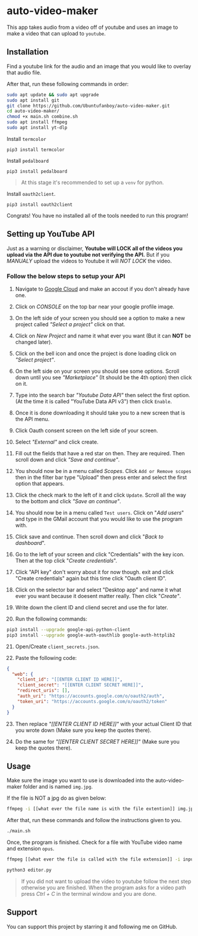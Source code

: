 # auto-video-maker

This app takes audio from a video off of youtube and uses an image to make a video that can upload to `youtube`.

## Installation

Find a youtube link for the audio and an image that you would like to overlay that audio file.

After that, run these following commands in order:

```bash
sudo apt update && sudo apt upgrade
sudo apt install git
git clone https://github.com/Ubuntufanboy/auto-video-maker.git
cd auto-video-maker/
chmod +x main.sh combine.sh
sudo apt install ffmpeg
sudo apt install yt-dlp
```

Install `termcolor`

```python3
pip3 install termcolor
```

Install `pedalboard`

```python3
pip3 install pedalboard
```

> At this stage it's recommended to set up a `venv` for python.

Install `oauth2client`.

```python3
pip3 install oauth2client
```

Congrats! You have no installed all of the tools needed to run this program!


## Setting up YouTube API

Just as a warning or disclaimer, **Youtube will LOCK all of the videos you upload via the API due to youtube not verifying the API.** But if you *MANUALY* upload the videos to Youtube it will *NOT LOCK* the video.

### Follow the below steps to setup your API

1. Navigate to [Google Cloud](https://cloud.google.com/) and make an accout if you don't already have one.

2. Click on *CONSOLE* on the top bar near your google profile image.

3. On the left side of your screen you should see a option to make a new project called *"Select a project"* click on that.

4. Click on *New Project* and name it what ever you want (But it can **NOT** be changed later).

5. Click on the bell icon and once the project is done loading click on *"Select project"*.

6. On the left side on your screen you should see some options. Scroll down until you see *"Marketplace"* (It should be the 4th option) then click on it.

7. Type into the search bar *"Youtube Data API"* then select the first option. (At the time it is called "YouTube Data API v3") then click `Enable`.

8. Once it is done downloading it should take you to a new screen that is the API menu.

9. Click Oauth consent screen on the left side of your screen.

10. Select *"External"* and click create.

11. Fill out the fields that have a red star on then. They are required. Then scroll down and click *"Save and continue"*.

12. You should now be in a menu called *Scopes*. Click `Add or Remove scopes` then in the filter bar type "Upload" then press enter and select the first option that appears.

13. Click the check mark to the left of it and click `Update`. Scroll all the way to the bottom and click *"Save an continue"*.

14. You should now be in a menu called `Test users`. Click on "*Add users*" and type in the GMail account that you would like to use the program with.

15. Click save and continue. Then scroll down and click "*Back to dashboard*".

16. Go to the left of your screen and click "Credentials" with the key icon. Then at the top click "*Create credentials*".

17. Click "API key" don't worry about it for now though. exit and click "Create credentials" again but this time click "Oauth client ID".

18. Click on the selector bar and select "Desktop app" and name it what ever you want because it doesent matter really. Then click "*Create"*.

19. Write down the client ID and cliend secret and use the for later.

20. Run the following commands:
```bash
pip3 install --upgrade google-api-python-client
pip3 install --upgrade google-auth-oauthlib google-auth-httplib2
```

21. Open/Create `client_secrets.json`.

22. Paste the following code:

```json
{
  "web": {
    "client_id": "[[ENTER CLIENT ID HERE]]",
    "client_secret": "[[ENTER CLIENT SECRET HERE]]",
    "redirect_uris": [],
    "auth_uri": "https://accounts.google.com/o/oauth2/auth",
    "token_uri": "https://accounts.google.com/o/oauth2/token"
  }
}
```

23. Then replace *"[[ENTER CLIENT ID HERE]]"* with your actual Client ID that you wrote down (Make sure you keep the quotes there).

24. Do the same for *"[[ENTER CLIENT SECRET HERE]]"* (Make sure you keep the quotes there).


## Usage

Make sure the image you want to use is downloaded into the auto-video-maker folder and is named ``img.jpg``.


If the file is NOT a jpg do as given below:

```bash
ffmpeg -i [[what ever the file name is with the file extention]] img.jpg
```

After that, run these commands and follow the instructions given to you.

```bash
./main.sh
```

Once, the program is finished. Check for a file with YouTube video name and extension `opus`.

```bash
ffmpeg [[what ever the file is called with the file extension]] -i input.mp3
```

```bash
python3 editor.py
```

> If you did not want to upload the video to youtube follow the next step otherwise you are finished. When the program asks for a video path press *Ctrl + C* in the terminal window and you are done.

## Support

You can support this project by starring it and following me on GitHub.
